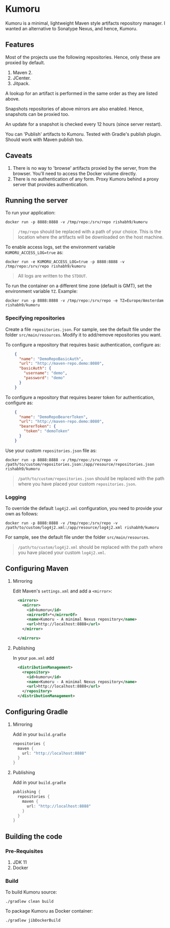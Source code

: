 # Kumoru

Kumoru is a minimal, lightweight Maven style artifacts repository manager. I wanted an alternative to Sonatype Nexus,
and hence, Kumoru.

## Features

Most of the projects use the following repositories. Hence, only these are proxied by default.
1. Maven 2.
2. JCenter.
3. Jitpack.

A lookup for an artifact is performed in the same order as they are listed above.

Snapshots repositories of above mirrors are also enabled. Hence, snapshots can be proxied too.

An update for a snapshot is checked every 12 hours (since server restart).

You can 'Publish' artifacts to Kumoru. Tested with Gradle's publish plugin. Should work with Maven publish too.

## Caveats

1. There is no way to 'browse' artifacts proxied by the server, from the browser. You'll need to access the Docker volume directly.
2. There is no authentication of any form. Proxy Kumoru behind a proxy server that provides authentication.

## Running the server

To run your application:
```shell script
docker run -p 8888:8888 -v /tmp/repo:/srv/repo rishabh9/kumoru
```

> `/tmp/repo` should be replaced with a path of your choice.
> This is the location where the artifacts will be downloaded on the host machine.

To enable access logs, set the environment variable `KUMORU_ACCESS_LOG=true` as:
```shell script
docker run -e KUMORU_ACCESS_LOG=true -p 8888:8888 -v /tmp/repo:/srv/repo rishabh9/kumoru
```

> All logs are written to the `STDOUT`.

To run the container on a different time zone (default is GMT), set the environment variable `TZ`. Example:
```shell script
docker run -p 8888:8888 -v /tmp/repo:/srv/repo -e TZ=Europe/Amsterdam rishabh9/kumoru
```

### Specifying repositories

Create a file `repositories.json`. For sample, see the default file under the folder `src/main/resources`.
Modify it to add/remove repositories you want.

To configure a repository that requires basic authentication, configure as:

```json
    {
      "name": "DemoRepoBasicAuth",
      "url": "http://maven-repo.demo:8080",
      "basicAuth": {
        "username": "demo",
        "password": "demo"
      }
    }
```

To configure a repository that requires bearer token for authentication, configure as:

```json
    {
      "name": "DemoRepoBearerToken",
      "url": "http://maven-repo.demo:8080",
      "bearerToken": {
        "token": "demoToken"
      }
    }
```

Use your custom `repositories.json` file as:

```shell script
docker run -p 8888:8888 -v /tmp/repo:/srv/repo -v /path/to/custom/repositories.json:/app/resource/repositories.json rishabh9/kumoru
```

> `/path/to/custom/repositories.json` should be replaced with the path where you have placed your custom `repositories.json`.

### Logging

To override the default `log4j2.xml` configuration, you need to provide your own as follows:

```shell script
docker run -p 8888:8888 -v /tmp/repo:/srv/repo -v /path/to/custom/log4j2.xml:/app/resource/log4j2.xml rishabh9/kumoru
```

For sample, see the default file under the folder `src/main/resources`.

> `/path/to/custom/log4j2.xml` should be replaced with the path where you have placed your custom `log4j2.xml`.

## Configuring Maven

1. Mirroring

    Edit Maven's `settings.xml` and add a `<mirror>`:
    
    ```xml
      <mirrors>
        <mirror>
          <id>kumoru</id>
          <mirrorOf>*</mirrorOf>
          <name>Kumoru - A minimal Nexus repository</name>
          <url>http://localhost:8888</url>
        </mirror>
    
      </mirrors>
    ```
2. Publishing

    In your `pom.xml` add
    
    ```xml
      <distributionManagement>
        <repository>
          <id>kumoru</id>
          <name>Kumoru - A minimal Nexus repository</name>
          <url>http://localhost:8888</url>
        </repository>
      </distributionManagement>
    ```

## Configuring Gradle

1. Mirroring

    Add in your `build.gradle`
    
    ```groovy
    repositories {
      maven {
        url: "http://localhost:8888"
      }
    }
    ```
2. Publishing

    Add in your `build.gradle`
    
    ```groovy
    publishing {
      repositories {
        maven {
          url: "http://localhost:8888"
        }
      }
    }
    ```

## Building the code

### Pre-Requisites

1. JDK 11
2. Docker

### Build

To build Kumoru source:
```shell script
./gradlew clean build
```

To package Kumoru as Docker container:
```shell script
./gradlew jibDockerBuild
```
